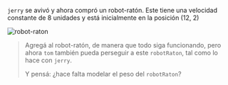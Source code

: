 `jerry` se avivó y ahora compró un robot-ratón. Este tiene una velocidad constante de 8 unidades y está inicialmente en la posición (12, 2)

![robot-raton](https://s-media-cache-ak0.pinimg.com/236x/1f/13/17/1f1317e6a5887547544c0f1c721d1fa8.jpg)

> Agregá al robot-ratón, de manera que todo siga funcionando, pero ahora `tom` también pueda perseguir a este `robotRaton`, tal como lo hace con `jerry`. 
> 
> Y pensá: ¿hace falta modelar el peso del `robotRaton`?